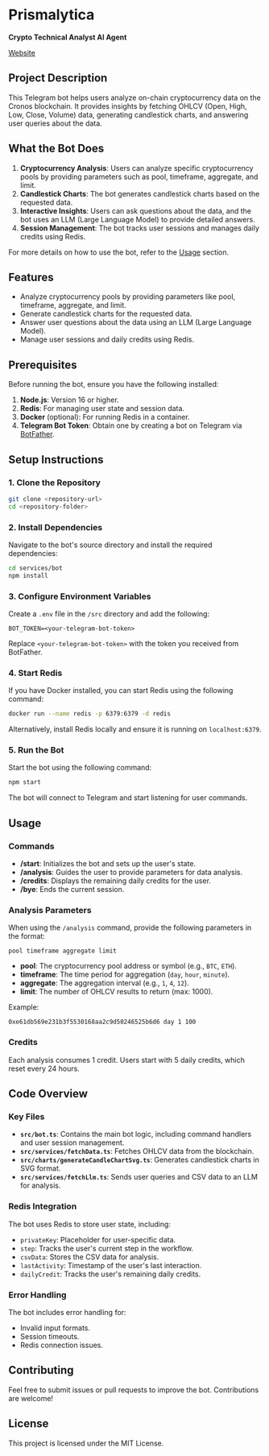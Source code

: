 # Prismalytica 
**Crypto Technical Analyst AI Agent**


[Website](https://prismalytica.pages.dev/)
## Project Description

This Telegram bot helps users analyze on-chain cryptocurrency data on the Cronos blockchain. It provides insights by fetching OHLCV (Open, High, Low, Close, Volume) data, generating candlestick charts, and answering user queries about the data.

## What the Bot Does

1. **Cryptocurrency Analysis**: Users can analyze specific cryptocurrency pools by providing parameters such as pool, timeframe, aggregate, and limit.
2. **Candlestick Charts**: The bot generates candlestick charts based on the requested data.
3. **Interactive Insights**: Users can ask questions about the data, and the bot uses an LLM (Large Language Model) to provide detailed answers.
4. **Session Management**: The bot tracks user sessions and manages daily credits using Redis.

For more details on how to use the bot, refer to the [Usage](#usage) section.

## Features

- Analyze cryptocurrency pools by providing parameters like pool, timeframe, aggregate, and limit.
- Generate candlestick charts for the requested data.
- Answer user questions about the data using an LLM (Large Language Model).
- Manage user sessions and daily credits using Redis.

## Prerequisites

Before running the bot, ensure you have the following installed:

1. **Node.js**: Version 16 or higher.
2. **Redis**: For managing user state and session data.
3. **Docker** (optional): For running Redis in a container.
4. **Telegram Bot Token**: Obtain one by creating a bot on Telegram via [BotFather](https://core.telegram.org/bots#botfather).

## Setup Instructions

### 1. Clone the Repository

```bash
git clone <repository-url>
cd <repository-folder>
```

### 2. Install Dependencies

Navigate to the bot's source directory and install the required dependencies:

```bash
cd services/bot
npm install
```

### 3. Configure Environment Variables

Create a `.env` file in the `/src` directory and add the following:

```env
BOT_TOKEN=<your-telegram-bot-token>
```

Replace `<your-telegram-bot-token>` with the token you received from BotFather.

### 4. Start Redis

If you have Docker installed, you can start Redis using the following command:

```bash
docker run --name redis -p 6379:6379 -d redis
```

Alternatively, install Redis locally and ensure it is running on `localhost:6379`.

### 5. Run the Bot

Start the bot using the following command:

```bash
npm start
```

The bot will connect to Telegram and start listening for user commands.

## Usage

### Commands

- **/start**: Initializes the bot and sets up the user's state.
- **/analysis**: Guides the user to provide parameters for data analysis.
- **/credits**: Displays the remaining daily credits for the user.
- **/bye**: Ends the current session.

### Analysis Parameters

When using the `/analysis` command, provide the following parameters in the format:

```
pool timeframe aggregate limit
```

- **pool**: The cryptocurrency pool address or symbol (e.g., `BTC`, `ETH`).
- **timeframe**: The time period for aggregation (`day`, `hour`, `minute`).
- **aggregate**: The aggregation interval (e.g., `1`, `4`, `12`).
- **limit**: The number of OHLCV results to return (max: 1000).

Example:

```
0xe61db569e231b3f5530168aa2c9d50246525b6d6 day 1 100
```

### Credits

Each analysis consumes 1 credit. Users start with 5 daily credits, which reset every 24 hours.

## Code Overview

### Key Files

- **`src/bot.ts`**: Contains the main bot logic, including command handlers and user session management.
- **`src/services/fetchData.ts`**: Fetches OHLCV data from the blockchain.
- **`src/charts/generateCandleChartSvg.ts`**: Generates candlestick charts in SVG format.
- **`src/services/fetchLlm.ts`**: Sends user queries and CSV data to an LLM for analysis.

### Redis Integration

The bot uses Redis to store user state, including:

- `privateKey`: Placeholder for user-specific data.
- `step`: Tracks the user's current step in the workflow.
- `csvData`: Stores the CSV data for analysis.
- `lastActivity`: Timestamp of the user's last interaction.
- `dailyCredit`: Tracks the user's remaining daily credits.

### Error Handling

The bot includes error handling for:

- Invalid input formats.
- Session timeouts.
- Redis connection issues.

## Contributing

Feel free to submit issues or pull requests to improve the bot. Contributions are welcome!

## License

This project is licensed under the MIT License.
